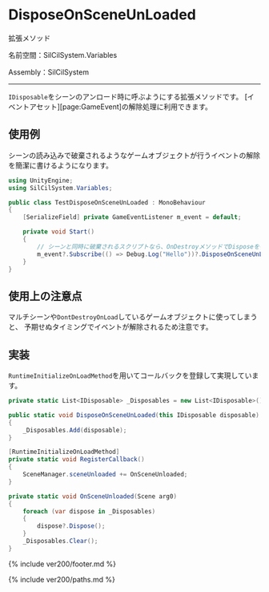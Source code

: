 # DisposeOnSceneUnLoaded

拡張メソッド

名前空間：SilCilSystem.Variables

Assembly：SilCilSystem

---

`IDisposable`をシーンのアンロード時に呼ぶようにする拡張メソッドです。
[イベントアセット][page:GameEvent]の解除処理に利用できます。

## 使用例

シーンの読み込みで破棄されるようなゲームオブジェクトが行うイベントの解除を簡潔に書けるようになります。

```cs
using UnityEngine;
using SilCilSystem.Variables;

public class TestDisposeOnSceneUnLoaded : MonoBehaviour
{
    [SerializeField] private GameEventListener m_event = default;

    private void Start()
    {
        // シーンと同時に破棄されるスクリプトなら、OnDestroyメソッドでDisposeを書く必要がなくなります.
        m_event?.Subscribe(() => Debug.Log("Hello"))?.DisposeOnSceneUnLoaded();
    }
}
```

## 使用上の注意点

マルチシーンや`DontDestroyOnLoad`しているゲームオブジェクトに使ってしまうと、
予期せぬタイミングでイベントが解除されるため注意です。

## 実装

`RuntimeInitializeOnLoadMethod`を用いてコールバックを登録して実現しています。

```cs
private static List<IDisposable> _Disposables = new List<IDisposable>(); 

public static void DisposeOnSceneUnLoaded(this IDisposable disposable)
{
    _Disposables.Add(disposable);
}

[RuntimeInitializeOnLoadMethod]
private static void RegisterCallback()
{
    SceneManager.sceneUnloaded += OnSceneUnloaded;
}

private static void OnSceneUnloaded(Scene arg0)
{
    foreach (var dispose in _Disposables)
    {
        dispose?.Dispose();
    }
    _Disposables.Clear();
}
```

<!--- footer --->

{% include ver200/footer.md %}

<!--- 参照 --->

{% include ver200/paths.md %}
